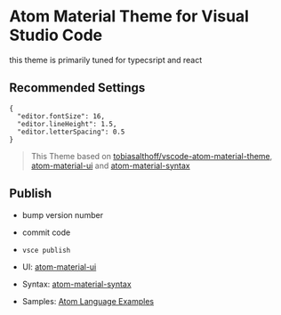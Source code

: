 # Atom Material Theme for Visual Studio Code

this theme is primarily tuned for typecsript and react

## Recommended Settings

```
{
  "editor.fontSize": 16,
  "editor.lineHeight": 1.5,
  "editor.letterSpacing": 0.5
}
```

> This Theme based on [tobiasalthoff/vscode-atom-material-theme](https://github.com/lubelski/vscode-sublime-material-theme), [atom-material-ui](https://github.com/atom-material/atom-material-ui) and [atom-material-syntax](https://github.com/atom-material/atom-material-syntax)

## Publish

- bump version number 
- commit code
- `vsce publish`

- UI: [atom-material-ui](https://github.com/atom-material/atom-material-ui)
- Syntax: [atom-material-syntax](https://github.com/atom-material/atom-material-syntax)
- Samples: [Atom Language Examples](https://github.com/atom/language-examples)